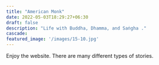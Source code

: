 ```yaml
---
title: "American Monk"
date: 2022-05-03T18:29:27+06:30
draft: false
description: "Life with Buddha, Dhamma, and Saṅgha ."
cascade:
featured_image: '/images/15-10.jpg'
---
```



Enjoy the website. There are many different types of stories.